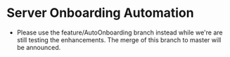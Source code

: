 # Server Onboarding Automation

- Please use the feature/AutoOnboarding branch instead while we're are still testing the enhancements. The merge of this branch to master will be announced.